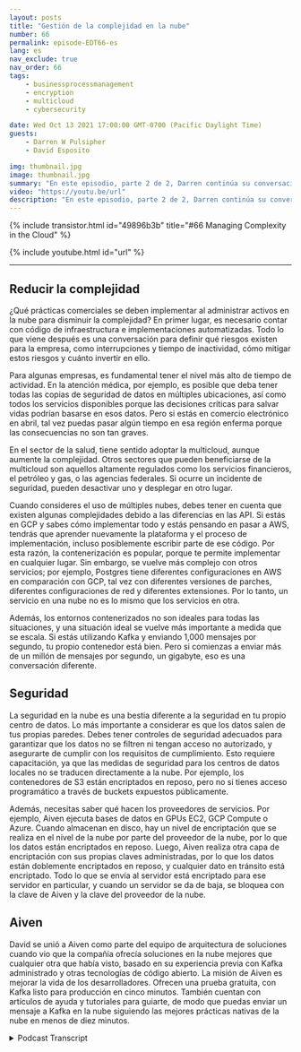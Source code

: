 ```yaml
---
layout: posts
title: "Gestión de la complejidad en la nube"
number: 66
permalink: episode-EDT66-es
lang: es
nav_exclude: true
nav_order: 66
tags:
    - businessprocessmanagement
    - encryption
    - multicloud
    - cybersecurity

date: Wed Oct 13 2021 17:00:00 GMT-0700 (Pacific Daylight Time)
guests:
    - Darren W Pulsipher
    - David Esposito

img: thumbnail.jpg
image: thumbnail.jpg
summary: "En este episodio, parte 2 de 2, Darren continúa su conversación con David Esposito, Arquitecto de Soluciones Global de Aiven, sobre cómo acelerar la adopción de la nube mientras se reduce la complejidad y el costo."
video: "https://youtu.be/url"
description: "En este episodio, parte 2 de 2, Darren continúa su conversación con David Esposito, Arquitecto de Soluciones Global de Aiven, sobre cómo acelerar la adopción de la nube mientras se reduce la complejidad y el costo."
---
```


<div>
{% include transistor.html id="49896b3b" title="#66 Managing Complexity in the Cloud" %}

{% include youtube.html id="url" %}
</div>

---

## Reducir la complejidad

¿Qué prácticas comerciales se deben implementar al administrar activos en la nube para disminuir la complejidad? En primer lugar, es necesario contar con código de infraestructura e implementaciones automatizadas. Todo lo que viene después es una conversación para definir qué riesgos existen para la empresa, como interrupciones y tiempo de inactividad, cómo mitigar estos riesgos y cuánto invertir en ello.

Para algunas empresas, es fundamental tener el nivel más alto de tiempo de actividad. En la atención médica, por ejemplo, es posible que deba tener todas las copias de seguridad de datos en múltiples ubicaciones, así como todos los servicios disponibles porque las decisiones críticas para salvar vidas podrían basarse en esos datos. Pero si estás en comercio electrónico en abril, tal vez puedas pasar algún tiempo en esa región enferma porque las consecuencias no son tan graves.

En el sector de la salud, tiene sentido adoptar la multicloud, aunque aumente la complejidad. Otros sectores que pueden beneficiarse de la multicloud son aquellos altamente regulados como los servicios financieros, el petróleo y gas, o las agencias federales. Si ocurre un incidente de seguridad, pueden desactivar uno y desplegar en otro lugar.

Cuando consideres el uso de múltiples nubes, debes tener en cuenta que existen algunas complejidades debido a las diferencias en las API. Si estás en GCP y sabes cómo implementar todo y estás pensando en pasar a AWS, tendrás que aprender nuevamente la plataforma y el proceso de implementación, incluso posiblemente escribir parte de ese código. Por esta razón, la contenerización es popular, porque te permite implementar en cualquier lugar. Sin embargo, se vuelve más complejo con otros servicios; por ejemplo, Postgres tiene diferentes configuraciones en AWS en comparación con GCP, tal vez con diferentes versiones de parches, diferentes configuraciones de red y diferentes extensiones. Por lo tanto, un servicio en una nube no es lo mismo que los servicios en otra.

Además, los entornos contenerizados no son ideales para todas las situaciones, y una situación ideal se vuelve más importante a medida que se escala. Si estás utilizando Kafka y enviando 1,000 mensajes por segundo, tu propio contenedor está bien. Pero si comienzas a enviar más de un millón de mensajes por segundo, un gigabyte, eso es una conversación diferente.

## Seguridad

La seguridad en la nube es una bestia diferente a la seguridad en tu propio centro de datos. Lo más importante a considerar es que los datos salen de tus propias paredes. Debes tener controles de seguridad adecuados para garantizar que los datos no se filtren ni tengan acceso no autorizado, y asegurarte de cumplir con los requisitos de cumplimiento. Esto requiere capacitación, ya que las medidas de seguridad para los centros de datos locales no se traducen directamente a la nube. Por ejemplo, los contenedores de S3 están encriptados en reposo, pero no si tienes acceso programático a través de buckets expuestos públicamente.

Además, necesitas saber qué hacen los proveedores de servicios. Por ejemplo, Aiven ejecuta bases de datos en GPUs EC2, GCP Compute o Azure. Cuando almacenan en disco, hay un nivel de encriptación que se realiza en el nivel de la nube por parte del proveedor de la nube, por lo que los datos están encriptados en reposo. Luego, Aiven realiza otra capa de encriptación con sus propias claves administradas, por lo que los datos están doblemente encriptados en reposo, y cualquier dato en tránsito está encriptado. Todo lo que se envía al servidor está encriptado para ese servidor en particular, y cuando un servidor se da de baja, se bloquea con la clave de Aiven y la clave del proveedor de la nube.

## Aiven

David se unió a Aiven como parte del equipo de arquitectura de soluciones cuando vio que la compañía ofrecía soluciones en la nube mejores que cualquier otra que había visto, basado en su experiencia previa con Kafka administrado y otras tecnologías de código abierto. La misión de Aiven es mejorar la vida de los desarrolladores. Ofrecen una prueba gratuita, con Kafka listo para producción en cinco minutos. También cuentan con artículos de ayuda y tutoriales para guiarte, de modo que puedas enviar un mensaje a Kafka en la nube siguiendo las mejores prácticas nativas de la nube en menos de diez minutos.



<details>
<summary> Podcast Transcript </summary>

<p></p>

</details>
